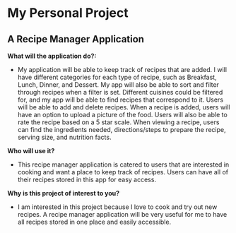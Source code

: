 # **My Personal Project**

## **A Recipe Manager Application**

**What will the application do?:**

- My application will be able to keep track of recipes that are added. I will have different categories for each type of
recipe, such as Breakfast, Lunch, Dinner, and Dessert. My app will also be able to sort and filter through recipes when 
  a filter is set. Different cuisines could be filtered for, and my app will be able to find recipes that correspond to it.
  Users will be able to add and delete recipes. When a recipe is added, users will have an option to upload a picture of the food.
Users will also be able to rate the recipe based on a 5 star scale. When viewing a recipe, users can find the ingredients needed,
  directions/steps to prepare the recipe, serving size, and nutrition facts.
  
**Who will use it?**

- This recipe manager application is catered to users that are interested in cooking and want a place to keep track of recipes.
Users can have all of their recipes stored in this app for easy access.
  
**Why is this project of interest to you?**

- I am interested in this project because I love to cook and try out new recipes. A recipe manager application will be 
  very useful for me to have all recipes stored in one place and easily accessible.
  
